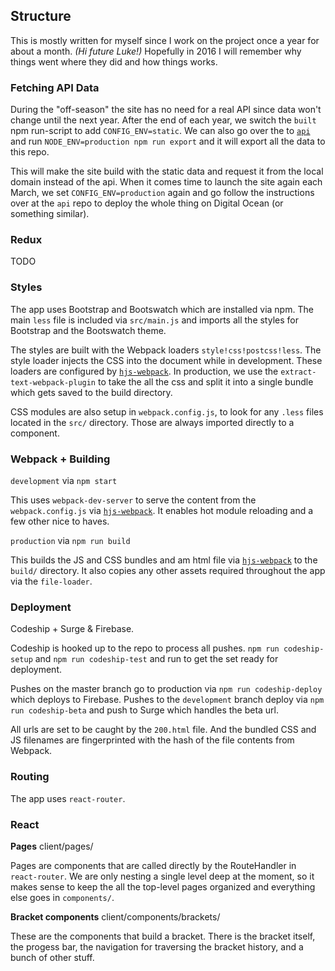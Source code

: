 ## Structure

This is mostly written for myself since I work on the project once a year for about a month. *(Hi future Luke!)* Hopefully in 2016 I will remember why things went where they did and how things works.



### Fetching API Data

During the "off-season" the site has no need for a real API since data won't change until the next year. After the end of each year, we switch the `built` npm run-script to add `CONFIG_ENV=static`. We can also go over the to [`api`](https://github.com/tweetyourbracket/api) and run `NODE_ENV=production npm run export` and it will export all the data to this repo.

This will make the site build with the static data and request it from the local domain instead of the api. When it comes time to launch the site again each March, we set `CONFIG_ENV=production` again and go follow the instructions over at the `api` repo to deploy the whole thing on Digital Ocean (or something similar).



### Redux

TODO



### Styles

The app uses Bootstrap and Bootswatch which are installed via npm. The main `less` file is included via `src/main.js` and imports all the styles for Bootstrap and the Bootswatch theme.

The styles are built with the Webpack loaders `style!css!postcss!less`. The style loader injects the CSS into the document while in development. These loaders are configured by [`hjs-webpack`](https://github.com/henrikjoreteg/hjs-webpack). In production, we use the `extract-text-webpack-plugin` to take the all the css and split it into a single bundle which gets saved to the build directory.

CSS modules are also setup in `webpack.config.js`, to look for any `.less` files located in the `src/` directory. Those are always imported directly to a component.



### Webpack + Building

`development` via `npm start`

This uses `webpack-dev-server` to serve the content from the `webpack.config.js` via [`hjs-webpack`](https://github.com/henrikjoreteg/hjs-webpack). It enables hot module reloading and a few other nice to haves.

`production` via `npm run build`

This builds the JS and CSS bundles and am html file via [`hjs-webpack`](https://github.com/henrikjoreteg/hjs-webpack) to the `build/` directory. It also copies any other assets required throughout the app via the `file-loader`.



### Deployment

Codeship + Surge & Firebase.

Codeship is hooked up to the repo to process all pushes. `npm run codeship-setup` and `npm run codeship-test` and run to get the set ready for deployment.

Pushes on the master branch go to production via `npm run codeship-deploy` which deploys to Firebase. Pushes to the `development` branch deploy via `npm run codeship-beta` and push to Surge which handles the beta url.

All urls are set to be caught by the `200.html` file. And the bundled CSS and JS filenames are fingerprinted with the hash of the file contents from Webpack.



### Routing

The app uses `react-router`.



### React

**Pages** client/pages/

Pages are components that are called directly by the RouteHandler in `react-router`. We are only nesting a single level deep at the moment, so it makes sense to keep the all the top-level pages organized and everything else goes in `components/`.

**Bracket components** client/components/brackets/

These are the components that build a bracket. There is the bracket itself, the progess bar, the navigation for traversing the bracket history, and a bunch of other stuff.

